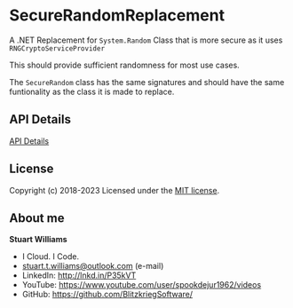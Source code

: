 # SecureRandomReplacement #
A .NET Replacement for `System.Random` Class that is more secure as it uses `RNGCryptoServiceProvider`

This should provide sufficient randomness for most use cases.

The `SecureRandom` class has the same signatures and should have the same funtionality as the class it is made to replace.

## API Details

[API Details](https://github.com/BlitzkriegSoftware/SecureRandomReplacement/blob/master/SecureRandom/BlitzkriegSoftware.SecureRandomLibrary.md)

## License
Copyright (c) 2018-2023
Licensed under the [MIT license](LICENSE).

## About me ##

**Stuart Williams**

* I Cloud. I Code. 
* <a href="mailto:stuart.t.williams@outlook.com" target="_blank">stuart.t.williams@outlook.com</a> (e-mail)
* LinkedIn: <a href="http://lnkd.in/P35kVT" target="_blank">http://lnkd.in/P35kVT</a>
* YouTube: <a href="https://www.youtube.com/user/spookdejur1962/videos" target="_blank">https://www.youtube.com/user/spookdejur1962/videos</a> 
* GitHub: <a href="https://github.com/BlitzkriegSoftware/">https://github.com/BlitzkriegSoftware/</a>


